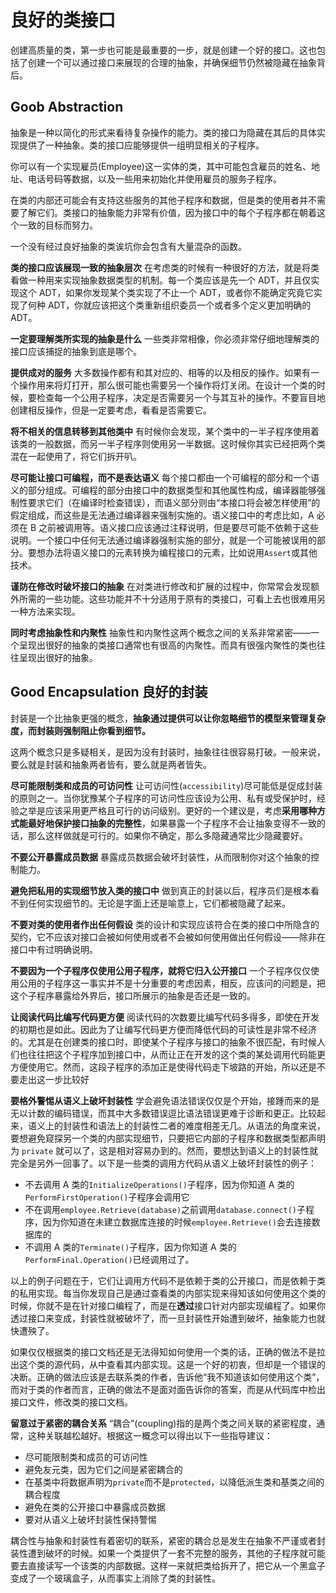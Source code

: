 # 良好的类接口

创建高质量的类，第一步也可能是最重要的一步，就是创建一个好的接口。这也包括了创建一个可以通过接口来展现的合理的抽象，并确保细节仍然被隐藏在抽象背后。

## Goob Abstraction

抽象是一种以简化的形式来看待复杂操作的能力。类的接口为隐藏在其后的具体实现提供了一种抽象。类的接口应能够提供一组明显相关的子程序。

你可以有一个实现雇员(Employee)这一实体的类，其中可能包含雇员的姓名、地址、电话号码等数据，以及一些用来初始化并使用雇员的服务子程序。

在类的内部还可能会有支持这些服务的其他子程序和数据，但是类的使用者并不需要了解它们。类接口的抽象能力非常有价值，因为接口中的每个子程序都在朝着这个一致的目标而努力。

一个没有经过良好抽象的类诶坑你会包含有大量混杂的函数。

**类的接口应该展现一致的抽象层次** 在考虑类的时候有一种很好的方法，就是将类看做一种用来实现抽象数据类型的机制。每一个类应该是先一个 ADT，并且仅实现这个 ADT，如果你发现某个类实现了不止一个 ADT，或者你不能确定究竟它实现了何种 ADT，你就应该把这个类重新组织委员一个或者多个定义更加明确的 ADT。

**一定要理解类所实现的抽象是什么** 一些类非常相像，你必须非常仔细地理解类的接口应该捕捉的抽象到底是哪个。

**提供成对的服务** 大多数操作都有和其对应的、相等的以及相反的操作。如果有一个操作用来将灯打开，那么很可能也需要另一个操作将灯关闭。在设计一个类的时候，要检查每一个公用子程序，决定是否需要另一个与其互补的操作。不要盲目地创建相反操作，但是一定要考虑，看看是否需要它。

**将不相关的信息转移到其他类中** 有时候你会发现，某个类中的一半子程序使用着该类的一般数据，而另一半子程序则使用另一半数据。这时候你其实已经把两个类混在一起使用了，将它们拆开叭。

**尽可能让接口可编程，而不是表达语义** 每个接口都由一个可编程的部分和一个语义的部分组成。可编程的部分由接口中的数据类型和其他属性构成，编译器能够强制性要求它们（在编译时检查错误），而语义部分则由“本接口将会被怎样使用”的假定组成，而这些是无法通过编译器来强制实施的。语义接口中的考虑比如，A 必须在 B 之前被调用等。语义接口应该通过注释说明，但是要尽可能不依赖于这些说明。一个接口中任何无法通过编译器强制实施的部分，就是一个可能被误用的部分。要想办法将语义接口的元素转换为编程接口的元素，比如说用`Assert`或其他技术。

**谨防在修改时破坏接口的抽象** 在对类进行修改和扩展的过程中，你常常会发现额外所需的一些功能。这些功能并不十分适用于原有的类接口，可看上去也很难用另一种方法来实现。

**同时考虑抽象性和内聚性** 抽象性和内聚性这两个概念之间的关系非常紧密——一个呈现出很好的抽象的类接口通常也有很高的内聚性。而具有很强内聚性的类也往往呈现出很好的抽象。

## Good Encapsulation 良好的封装

封装是一个比抽象更强的概念，**抽象通过提供可以让你忽略细节的模型来管理复杂度，而封装则强制阻止你看到细节。**

这两个概念只是多疑相关，是因为没有封装时，抽象往往很容易打破。一般来说，要么就是封装和抽象两者皆有，要么就是两者皆失。

**尽可能限制类和成员的可访问性** 让可访问性(`accessibility`)尽可能低是促成封装的原则之一。当你犹豫某个子程序的可访问性应该设为公用、私有或受保护时，经验之举是应该采用更严格且可行的访问级别。更好的一个建议是，考虑**采用哪种方式能最好地保护接口抽象的完整性**，如果暴露一个子程序不会让抽象变得不一致的话，那么这样做就是可行的。如果你不确定，那么多隐藏通常比少隐藏要好。

**不要公开暴露成员数据** 暴露成员数据会破坏封装性，从而限制你对这个抽象的控制能力。

**避免把私用的实现细节放入类的接口中** 做到真正的封装以后，程序员们是根本看不到任何实现细节的。无论是字面上还是喻意上，它们都被隐藏了起来。

**不要对类的使用者作出任何假设** 类的设计和实现应该符合在类的接口中所隐含的契约，它不应该对接口会被如何使用或者不会被如何使用做出任何假设——除非在接口中有过明确说明。

**不要因为一个子程序仅使用公用子程序，就将它归入公开接口** 一个子程序仅仅使用公用的子程序这一事实并不是十分重要的考虑因素，相反，应该问的问题是，把这个子程序暴露给外界后，接口所展示的抽象是否还是一致的。

**让阅读代码比编写代码更方便** 阅读代码的次数要比编写代码多得多，即使在开发的初期也是如此。因此为了让编写代码更方便而降低代码的可读性是非常不经济的。尤其是在创建类的接口时，即使某个子程序与接口的抽象不很匹配，有时候人们也往往把这个子程序加到接口中，从而让正在开发的这个类的某处调用代码能更方便使用它。然而，这段子程序的添加正是使得代码走下坡路的开始，所以还是不要走出这一步比较好

**要格外警惕从语义上破坏封装性** 学会避免语法错误仅仅是个开始，接踵而来的是无以计数的编码错误，而其中大多数错误逗比语法错误更难于诊断和更正。比较起来，语义上的封装性和语法上的封装性二者的难度相差无几。从语法的角度来说，要想避免窥探另一个类的内部实现细节，只要把它内部的子程序和数据类型都声明为 `private` 就可以了，这是相对容易办到的。然而，要想达到语义上的封装性就完全是另外一回事了。以下是一些类的调用方代码从语义上破坏封装性的例子：
- 不去调用 A 类的`InitializeOperations()`子程序，因为你知道 A 类的`PerformFirstOperation()`子程序会调用它
- 不在调用`employee.Retrieve(database)`之前调用`database.connect()`子程序，因为你知道在未建立数据库连接的时候`employee.Retrieve()`会去连接数据库的
- 不调用 A 类的`Terminate()`子程序，因为你知道 A 类的`PerformFinal.Operation()`已经调用过了。

以上的例子问题在于，它们让调用方代码不是依赖于类的公开接口，而是依赖于类的私用实现。每当你发现自己是通过查看类的内部实现来得知该如何使用这个类的时候，你就不是在针对接口编程了，而是在**透过**接口针对内部实现编程了。如果你透过接口来变成，封装性就被破坏了，而一旦封装性开始遭到破坏，抽象能力也就快遭殃了。

如果仅仅根据类的接口文档还是无法得知如何使用一个类的话，正确的做法不是拉出这个类的源代码，从中查看其内部实现。这是一个好的初衷，但却是一个错误的决断。正确的做法应该是去联系类的作者，告诉他“我不知道该如何使用这个类”，而对于类的作者而言，正确的做法不是面对面告诉你的答案，而是从代码库中检出接口文件，修改类的接口文档。

**留意过于紧密的耦合关系** “耦合”(coupling)指的是两个类之间关联的紧密程度，通常，这种关联越松越好。根据这一概念可以得出以下一些指导建议：
- 尽可能限制类和成员的可访问性
- 避免友元类，因为它们之间是紧密耦合的
- 在基类中将数据声明为`private`而不是`protected`，以降低派生类和基类之间的耦合程度
- 避免在类的公开接口中暴露成员数据
- 要对从语义上破坏封装性保持警惕

耦合性与抽象和封装性有着密切的联系，紧密的耦合总是发生在抽象不严谨或者封装性遭到破坏的时候。如果一个类提供了一套不完整的服务，其他的子程序就可能要去直接读写一个该类的内部数据。这样一来就把类给拆开了，把它从一个黑盒子变成了一个玻璃盒子，从而事实上消除了类的封装性。
